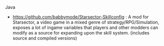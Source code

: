 Java
 - https://github.com/babbymode/Starsector-Skillconfig : A mod for Starsector, a video game in a mixed genre of strategy/RPG/Simulation, exposes a lot of ingame variables that players and other modders can modify as a source for expanding upon the skill system. (includes source and compiled versions)
